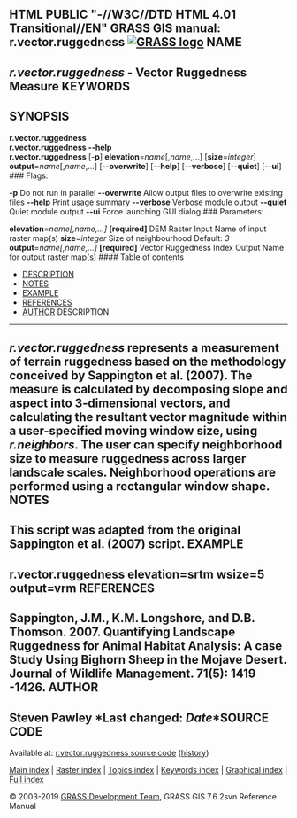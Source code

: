 HTML PUBLIC "-//W3C//DTD HTML 4.01 Transitional//EN"   GRASS GIS manual: r.vector.ruggedness      [![GRASS logo](grass_logo.png)](index.html)  NAME
----

 ***r.vector.ruggedness*** - Vector Ruggedness Measure KEYWORDS
--------

 SYNOPSIS
--------

 **r.vector.ruggedness**  
 **r.vector.ruggedness --help**  
 **r.vector.ruggedness** [-**p**] **elevation**=*name*[,*name*,...] [**size**=*integer*] **output**=*name*[,*name*,...] [--**overwrite**] [--**help**] [--**verbose**] [--**quiet**] [--**ui**]   ### Flags:

  **-p** Do not run in parallel **--overwrite** Allow output files to overwrite existing files **--help** Print usage summary **--verbose** Verbose module output **--quiet** Quiet module output **--ui** Force launching GUI dialog    ### Parameters:

  **elevation**=*name[,*name*,...]* **[required]** DEM Raster Input Name of input raster map(s) **size**=*integer* Size of neighbourhood Default: *3* **output**=*name[,*name*,...]* **[required]** Vector Ruggedness Index Output Name for output raster map(s)    #### Table of contents

  * [DESCRIPTION](#description)
 * [NOTES](#notes)
 * [EXAMPLE](#example)
 * [REFERENCES](#references)
 * [AUTHOR](#author)
   DESCRIPTION
-----------

 ***r.vector.ruggedness*** represents a measurement of terrain ruggedness based on the methodology conceived by Sappington et al. (2007). The measure is calculated by decomposing slope and aspect into 3-dimensional vectors, and calculating the resultant vector magnitude within a user-specified moving window size, using *r.neighbors*. The user can specify neighborhood size to measure ruggedness across larger landscale scales. Neighborhood operations are performed using a rectangular window shape. NOTES
-----

 This script was adapted from the original Sappington et al. (2007) script. EXAMPLE
-------

  r.vector.ruggedness elevation=srtm wsize=5 output=vrm  REFERENCES
----------

 Sappington, J.M., K.M. Longshore, and D.B. Thomson. 2007. Quantifying Landscape Ruggedness for Animal Habitat Analysis: A case Study Using Bighorn Sheep in the Mojave Desert. Journal of Wildlife Management. 71(5): 1419 -1426. AUTHOR
------

 Steven Pawley *Last changed: $Date$*SOURCE CODE
-----------

 Available at: [r.vector.ruggedness source code](https://github.com/OSGeo/grass-addons/tree/master/grass7/raster/r.vector.ruggedness) ([history](https://github.com/OSGeo/grass-addons/tree/master/grass7/raster/r.vector.ruggedness))

   [Main index](index.html) | [Raster index](https://grass.osgeo.org/grass76/manuals/raster.html) | [Topics index](https://grass.osgeo.org/grass76/manuals/topics.html) | [Keywords index](https://grass.osgeo.org/grass76/manuals/keywords.html) | [Graphical index](https://grass.osgeo.org/grass76/manuals/graphical_index.html) | [Full index](https://grass.osgeo.org/grass76/manuals/full_index.html) 

  © 2003-2019 [GRASS Development Team](http://grass.osgeo.org), GRASS GIS 7.6.2svn Reference Manual